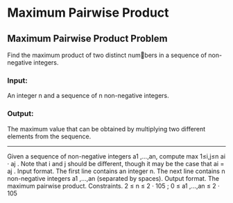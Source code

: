 # Maximum Pairwise Product
## Maximum Pairwise Product Problem
Find the maximum product of two distinct numbers in a sequence of non-negative integers.
### Input: 
An integer n and a sequence of n non-negative integers.
### Output: 
The maximum value that can be obtained by multiplying two different elements from the sequence.

---

Given a sequence of non-negative integers a1
,...,an, compute
max
1≤i,j≤n
ai
· aj
.
Note that i and j should be different, though it may be the case that ai = aj
.
Input format. The first line contains an integer n. The next line contains
n non-negative integers a1
,...,an (separated by spaces).
Output format. The maximum pairwise product.
Constraints. 2 ≤ n ≤ 2 · 105
; 0 ≤ a1
,...,an ≤ 2 · 105
